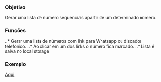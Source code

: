 ### Objetivo
Gerar uma lista de numero sequenciais apartir de um determinado número.

### Funções
..* Gerar uma lista de números com link para Whatsapp ou discador telefonico.
..* Ao clicar em um dos links o número fica marcado.
..* Lista é salva no local storage

### Exemplo
[Aqui](https://gerardor-link-whatsapp.netlify.app/)